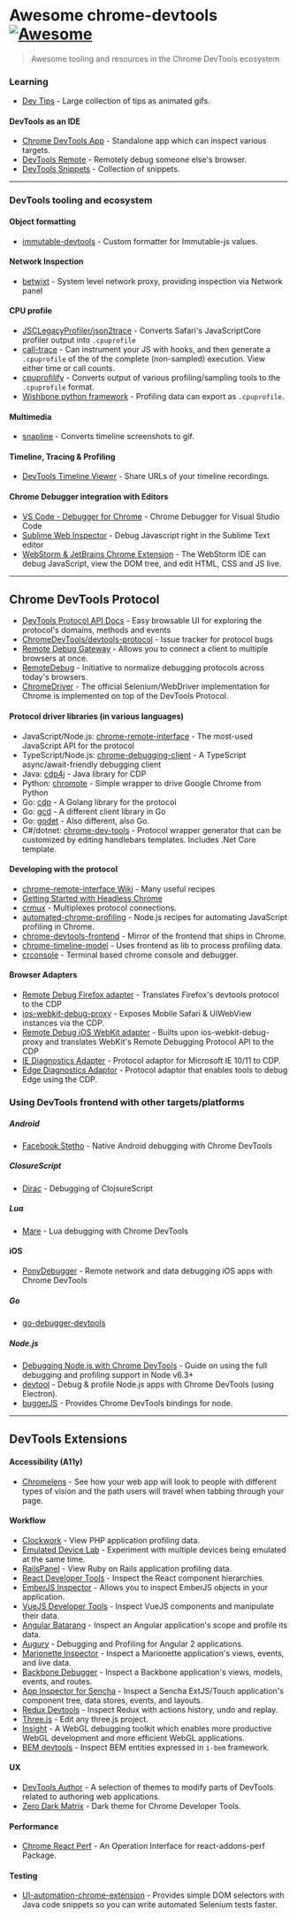 # Awesome chrome-devtools [![Awesome](https://cdn.rawgit.com/sindresorhus/awesome/d7305f38d29fed78fa85652e3a63e154dd8e8829/media/badge.svg)](https://github.com/sindresorhus/awesome)

> Awesome tooling and resources in the Chrome DevTools ecosystem

### Learning
- [Dev Tips](https://umaar.com/dev-tips/) - Large collection of tips as animated gifs.

#### DevTools as an IDE
- [Chrome DevTools App](https://github.com/auchenberg/chrome-devtools-app) - Standalone app which can inspect various targets.
- [DevTools Remote](https://github.com/auchenberg/devtools-remote) - Remotely debug someone else's browser.
- [DevTools Snippets](https://github.com/bahmutov/code-snippets) - Collection of snippets.

---

### DevTools tooling and ecosystem

#### Object formatting
- [immutable-devtools](https://github.com/andrewdavey/immutable-devtools) - Custom formatter for Immutable-js values.

#### Network Inspection
- [betwixt](https://github.com/kdzwinel/betwixt) - System level network proxy, providing inspection via Network panel

#### CPU profile
- [JSCLegacyProfiler/json2trace](https://github.com/facebook/react-native/blob/master/JSCLegacyProfiler/json2trace) - Converts Safari's JavaScriptCore profiler output into `.cpuprofile`
- [call-trace](https://github.com/brendankenny/call-trace) - Can instrument your JS with hooks, and then generate a `.cpuprofile`  of the of the complete (non-sampled) execution. View either time or call counts.
- [cpuprofilify](https://github.com/thlorenz/cpuprofilify) - Converts output of various profiling/sampling tools to the `.cpuprofile` format.
- [Wishbone python framework](http://wishbone.readthedocs.org/en/develop/miscellaneous.html#profiling) - Profiling data can export as `.cpuprofile`.

#### Multimedia
- [snapline](https://github.com/pmdartus/snapline) - Converts timeline screenshots to gif.

#### Timeline, Tracing & Profiling
- [DevTools Timeline Viewer](https://chromedevtools.github.io/timeline-viewer/) - Share URLs of your timeline recordings.

#### Chrome Debugger integration with Editors
- [VS Code - Debugger for Chrome](https://github.com/Microsoft/vscode-chrome-debug/) - Chrome Debugger for Visual Studio Code
- [Sublime Web Inspector](http://sokolovstas.github.io/SublimeWebInspector/) - Debug Javascript right in the Sublime Text editor
- [WebStorm & JetBrains Chrome Extension](https://www.jetbrains.com/help/webstorm/2017.1/configuring-javascript-debugger-and-jetbrains-chrome-extension.html) - The WebStorm IDE can debug JavaScript, view the DOM tree, and edit HTML, CSS and JS live.

---

## Chrome DevTools Protocol
- [DevTools Protocol API Docs](https://chromedevtools.github.io/devtools-protocol/) - Easy browsable UI for exploring the protocol's domains, methods and events
- [ChromeDevTools/devtools-protocol](https://github.com/chromedevtools/devtools-protocol) - Issue tracker for protocol bugs
- [Remote Debug Gateway](https://github.com/RemoteDebug/remotedebug-gateway) - Allows you to connect a client to multiple browsers at once.
- [RemoteDebug](https://github.com/RemoteDebug) - Initiative to normalize debugging protocols across today's browsers.
- [ChromeDriver](https://sites.google.com/a/chromium.org/chromedriver/) - The official Selenium/WebDriver implementation for Chrome is implemented on top of the DevTools Protocol.

#### Protocol driver libraries (in various languages)
- JavaScript/Node.js: [chrome-remote-interface](https://github.com/cyrus-and/chrome-remote-interface) - The most-used JavaScript API for the protocol
- TypeScript/Node.js: [chrome-debugging-client](https://github.com/krisselden/chrome-debugging-client) - A TypeScript async/await-friendly debugging client
- Java: [cdp4j](https://github.com/webfolderio/cdp4j) - Java library for CDP
- Python: [chromote](https://github.com/iiSeymour/chromote) - Simple wrapper to drive Google Chrome from Python
- Go: [cdp](https://github.com/mafredri/cdp) - A Golang library for the protocol
- Go: [gcd](https://github.com/wirepair/gcd) - A different client library in Go
- Go: [godet](https://github.com/raff/godet) - Also different, also Go.
- C#/dotnet: [chrome-dev-tools](https://github.com/BaristaLabs/chrome-dev-tools) - Protocol wrapper generator that can be customized by editing handlebars templates. Includes .Net Core template.

#### Developing with the protocol 
- [chrome-remote-interface Wiki](https://github.com/cyrus-and/chrome-remote-interface/wiki) - Many useful recipes
- [Getting Started with Headless Chrome](https://developers.google.com/web/updates/2017/04/headless-chrome)
- [crmux](https://github.com/sidorares/crmux) - Multiplexes protocol connections.
- [automated-chrome-profiling](https://github.com/paulirish/automated-chrome-profiling#readme) - Node.js recipes for automating JavaScript profiling in Chrome.
- [chrome-devtools-frontend](https://www.npmjs.com/package/chrome-devtools-frontend) - Mirror of the frontend that ships in Chrome.
- [chrome-timeline-model](https://www.npmjs.com/package/devtools-timeline-model) - Uses frontend as lib to process profiling data.
- [crconsole](https://github.com/sidorares/crconsole) - Terminal based chrome console and debugger.

#### Browser Adapters
- [Remote Debug Firefox adapter](https://github.com/RemoteDebug/remotedebug-firefox-adapter) - Translates Firefox's devtools protocol to the CDP
- [ios-webkit-debug-proxy](https://github.com/google/ios-webkit-debug-proxy) - Exposes Mobile Safari & UIWebView instances via the CDP.
- [Remote Debug iOS WebKit adapter](https://github.com/RemoteDebug/remotedebug-ios-webkit-adapter) - Builts upon ios-webkit-debug-proxy and translates WebKit's Remote Debugging Protocol API to the CDP
- [IE Diagnostics Adapter](https://github.com/Microsoft/IEDiagnosticsAdapter) - Protocol adaptor for Microsoft IE 10/11 to CDP.
- [Edge Diagnostics Adaptor](https://github.com/Microsoft/edge-diagnostics-adaptor) - Protocol adaptor that enables tools to debug Edge using the CDP.

### Using DevTools frontend with other targets/platforms

##### Android
- [Facebook Stetho](https://github.com/facebook/stetho) - Native Android debugging with Chrome DevTools

##### ClosureScript
- [Dirac](https://github.com/binaryage/dirac) - Debugging of ClojsureScript
 
##### Lua
- [Mare](https://github.com/muzuiget/mare) - Lua debugging with Chrome DevTools

#### iOS
- [PonyDebugger](https://github.com/square/PonyDebugger) - Remote network and data debugging iOS apps with Chrome DevTools

##### Go
- [go-debugger-devtools](https://github.com/allada/go-debugger-devtools)

##### Node.js
- [Debugging Node.js with Chrome DevTools](https://medium.com/@paul_irish/debugging-node-js-nightlies-with-chrome-devtools-7c4a1b95ae27) - Guide on using the full debugging and profiling support in Node v6.3+
- [devtool](https://github.com/Jam3/devtool) - Debug & profile Node.js apps with Chrome DevTools (using Electron).
- [buggerJS](https://github.com/buggerjs/bugger) - Provides Chrome DevTools bindings for node.


---

## DevTools Extensions

#### Accessibility (A11y)
- [Chromelens](http://chromelens.xyz) - See how your web app will look to people with different types of vision and the path users will travel when tabbing through your page.

#### Workflow
- [Clockwork](https://chrome.google.com/webstore/detail/clockwork/dmggabnehkmmfmdffgajcflpdjlnoemp?hl=en) - View PHP application profiling data.
- [Emulated Device Lab](https://chrome.google.com/webstore/detail/emulated-device-lab/oaonfodocibcdobdeelbbfggjombamff) - Experiment with multiple devices being emulated at the same time.
- [RailsPanel](https://chrome.google.com/webstore/detail/railspanel/gjpfobpafnhjhbajcjgccbbdofdckggg?hl=en-US) - View Ruby on Rails application profiling data.
- [React Developer Tools](https://chrome.google.com/webstore/detail/react-developer-tools/fmkadmapgofadopljbjfkapdkoienihi) - Inspect the React component hierarchies.
- [EmberJS Inspector](https://chrome.google.com/webstore/detail/ember-inspector/bmdblncegkenkacieihfhpjfppoconhi) - Allows you to inspect EmberJS objects in your application.
- [VueJS Developer Tools](https://github.com/vuejs/vue-devtools) - Inspect VueJS components and manipulate their data.
- [Angular Batarang](https://chrome.google.com/webstore/detail/angularjs-batarang/ighdmehidhipcmcojjgiloacoafjmpfk) - Inspect an Angular application's scope and profile its data.
- [Augury](https://augury.angular.io)  - Debugging and Profiling for Angular 2 applications.
- [Marionette Inspector](https://chrome.google.com/webstore/detail/marionette-inspector/fbgfjlockdhidoaempmjcddibjklhpka) - Inspect a Marionette application's views, events, and live data.
- [Backbone Debugger](https://chrome.google.com/webstore/detail/backbone-debugger/bhljhndlimiafopmmhjlgfpnnchjjbhd) - Inspect a Backbone application's views, models, events, and routes.
- [App Inspector for Sencha](https://chrome.google.com/webstore/detail/app-inspector-for-sencha/pbeapidedgdpniokbedbfbaacglkceae) - Inspect a Sencha ExtJS/Touch application's component tree, data stores, events, and layouts.
- [Redux Devtools](https://chrome.google.com/webstore/detail/redux-devtools/lmhkpmbekcpmknklioeibfkpmmfibljd) - Inspect Redux with actions history, undo and replay.
- [Three.js](https://chrome.google.com/webstore/detail/threejs-editor-extension/fbgbekpggeldiacgjkacbkkcbjhmakea/) - Edit any three.js project.
- [Insight](https://github.com/3Dparallax/insight/) - A WebGL debugging toolkit which enables more productive WebGL development and more efficient WebGL applications.
- [BEM devtools](https://github.com/escaton/bem-chrome-devtools) - Inspect BEM entities expressed in `i-bem` framework.

#### UX
- [DevTools Author](https://chrome.google.com/webstore/detail/devtools-author/egfhcfdfnajldliefpdoaojgahefjhhi) - A selection of themes to modify parts of DevTools related to authoring web applications.
- [Zero Dark Matrix](https://chrome.google.com/webstore/detail/devtools-theme-zero-dark/bomhdjeadceaggdgfoefmpeafkjhegbo) - Dark theme for Chrome Developer Tools.

#### Performance
- [Chrome React Perf](https://chrome.google.com/webstore/detail/react-perf/hacmcodfllhbnekmghgdlplbdnahmhmm) - An Operation Interface for react-addons-perf Package.

#### Testing
- [UI-automation-chrome-extension](https://chrome.google.com/webstore/detail/ui-automation/aacdhbhfmngpoiinjmphdcpalpdcmbpf/) - Provides simple DOM selectors with Java code snippets so you can write automated Selenium tests faster.

